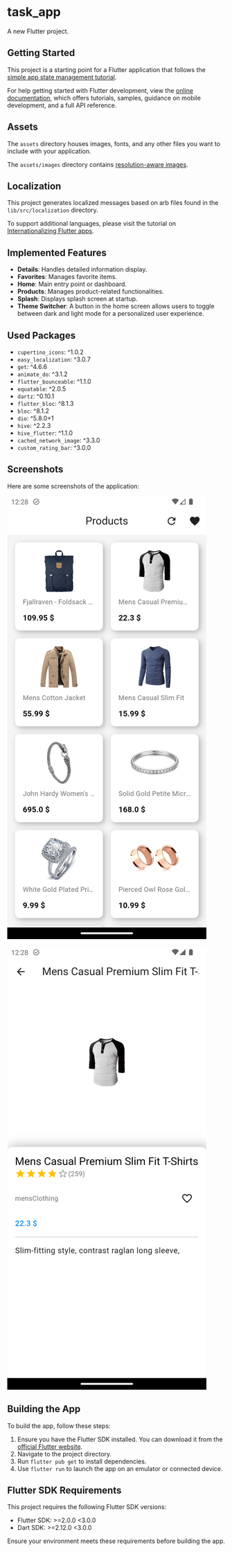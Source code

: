 # task_app

A new Flutter project.

## Getting Started

This project is a starting point for a Flutter application that follows the
[simple app state management
tutorial](https://flutter.dev/to/state-management-sample).

For help getting started with Flutter development, view the
[online documentation](https://docs.flutter.dev), which offers tutorials,
samples, guidance on mobile development, and a full API reference.

## Assets

The `assets` directory houses images, fonts, and any other files you want to
include with your application.

The `assets/images` directory contains [resolution-aware
images](https://flutter.dev/to/resolution-aware-images).

## Localization

This project generates localized messages based on arb files found in
the `lib/src/localization` directory.

To support additional languages, please visit the tutorial on
[Internationalizing Flutter apps](https://flutter.dev/to/internationalization).

## Implemented Features

- **Details**: Handles detailed information display.
- **Favorites**: Manages favorite items.
- **Home**: Main entry point or dashboard.
- **Products**: Manages product-related functionalities.
- **Splash**: Displays splash screen at startup.
- **Theme Switcher**: A button in the home screen allows users to toggle between dark and light mode for a personalized user experience.

## Used Packages

- `cupertino_icons`: ^1.0.2
- `easy_localization`: ^3.0.7
- `get`: ^4.6.6
- `animate_do`: ^3.1.2
- `flutter_bounceable`: ^1.1.0
- `equatable`: ^2.0.5
- `dartz`: ^0.10.1
- `flutter_bloc`: ^8.1.3
- `bloc`: ^8.1.2
- `dio`: ^5.8.0+1
- `hive`: ^2.2.3
- `hive_flutter`: ^1.1.0
- `cached_network_image`: ^3.3.0
- `custom_rating_bar`: ^3.0.0

## Screenshots

Here are some screenshots of the application:

![Screenshot 1](Screenshot_1739140101.png)

![Screenshot 2](Screenshot_1739140116.png)

## Building the App

To build the app, follow these steps:

1. Ensure you have the Flutter SDK installed. You can download it from the [official Flutter website](https://flutter.dev/docs/get-started/install).
2. Navigate to the project directory.
3. Run `flutter pub get` to install dependencies.
4. Use `flutter run` to launch the app on an emulator or connected device.

## Flutter SDK Requirements

This project requires the following Flutter SDK versions:

- Flutter SDK: >=2.0.0 <3.0.0
- Dart SDK: >=2.12.0 <3.0.0

Ensure your environment meets these requirements before building the app.
